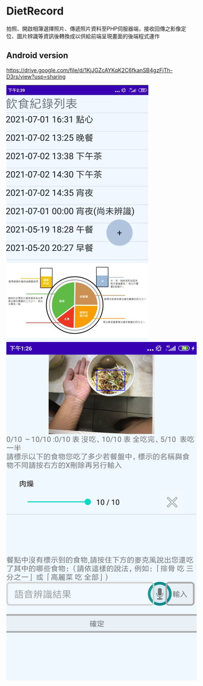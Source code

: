 # DietRecord
拍照、開啟相簿選擇照片、傳遞照片資料至PHP伺服器端，接收回傳之影像定位、圖片辨識等資訊後轉換成以供給前端呈現畫面的後端程式運作

## Android version
https://drive.google.com/file/d/1KjJGZcAYKqK2C6fkanSB4gzFjTh-D3rs/view?usp=sharing

![image](https://github.com/ZweiChen0328/DietRecord/blob/main/%E9%A3%B2%E9%A3%9F%E7%B4%80%E9%8C%84.png)![image](https://github.com/ZweiChen0328/DietRecord/blob/main/%E7%A4%BA%E6%84%8F%E5%9C%96.jpg)
